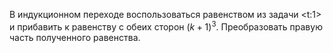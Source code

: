 В индукционном переходе воспользоваться равенством из задачи <t:1> и прибавить к равенству с обеих сторон $(k+1)^3$. Преобразовать правую часть полученного равенства.